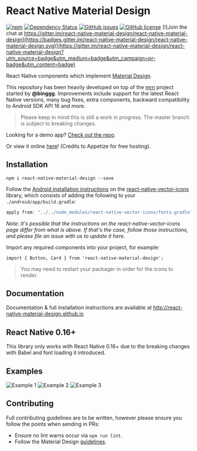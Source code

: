 # React Native Material Design

[![npm](https://img.shields.io/npm/v/react-native-material-design.svg)](https://www.npmjs.com/package/react-native-material-design)
[![Dependency Status](https://david-dm.org/react-native-material-design/react-native-material-design.svg)](https://david-dm.org/react-native-material-design/react-native-material-design.svg)
[![GitHub issues](https://img.shields.io/github/issues/react-native-material-design/react-native-material-design.svg)](https://github.com/react-native-material-design/react-native-material-design/issues)
[![GitHub license](https://img.shields.io/badge/license-MIT-blue.svg)](https://raw.githubusercontent.com/react-native-material-design/react-native-material-design/master/LICENSE)
[![Join the chat at https://gitter.im/react-native-material-design/react-native-material-design](https://badges.gitter.im/react-native-material-design/react-native-material-design.svg)](https://gitter.im/react-native-material-design/react-native-material-design?utm_source=badge&utm_medium=badge&utm_campaign=pr-badge&utm_content=badge)

React Native components which implement [Material Design](https://www.google.com/design/spec/material-design/introduction.html).

This repository has been heavily developed on top of the [mrn](https://github.com/binggg/mrn) project started by **@binggg**. Improvements include support for the latest React Native versions,
many bug fixes, extra components, backward compatibility to Android SDK API 16 and more.

> Please keep in mind this is still a work in progress. The master branch is subject to breaking changes.

Looking for a demo app? [Check out the repo](https://github.com/react-native-material-design/demo-app).

Or view it online [here](https://appetize.io/app/hyp1m20y515c16cj5yw2karcjg)! (Credits to Appetize for free hosting).

## Installation

```
npm i react-native-material-design --save
```

Follow the [Android installation instructions](https://github.com/oblador/react-native-vector-icons#android) on the [react-native-vector-icons](https://github.com/oblador/react-native-vector-icons) library, which consists of adding the following to your `./android/app/build.gradle`:

```gradle
apply from: "../../node_modules/react-native-vector-icons/fonts.gradle"
```

_Note: It's possible that the instructions on the react-native-vector-icons page differ from what is above. If that's the case, follow those instructions, and please file an issue with us to update it here._

Import any required components into your project, for example:

```
import { Button, Card } from 'react-native-material-design';
```

> You may need to restart your packager in order for the icons to render.

## Documentation

Documentation & full installation instructions are available at http://react-native-material-design.github.io

## React Native 0.16+

This library only works with React Native 0.16+ due to the breaking changes with Babel and font loading it introduced.

## Examples

![Example 1](https://raw.githubusercontent.com/react-native-material-design/demo-app/master/resources/examples-1.jpg "Example 1")
![Example 2](https://raw.githubusercontent.com/react-native-material-design/demo-app/master/resources/examples-2.jpg "Example 2")
![Example 3](https://raw.githubusercontent.com/react-native-material-design/demo-app/master/resources/examples-3.jpg "Example 3")

## Contributing

Full contributing guidelines are to be written, however please ensure you follow the points when sending in PRs:

- Ensure no lint warns occur via `npm run lint`.
- Follow the Material Design [guidelines](https://www.google.com/design/spec/layout/metrics-keylines.html#metrics-keylines-baseline-grids).

